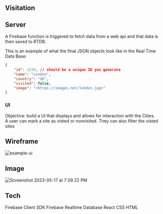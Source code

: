 ## Visitation

## Server

A Firebase function is triggered to fetch data from a web api and that data is then saved to RTDB.

This is an example of what the final JSON objects look like in the Real Time Data Base:

```json
{
	"id": 1234, // should be a unique ID you generate
	"name": "London",
	"country": "UK",
	"visited": false,
	"image": "<https://images.net/london.jpg>"
}

```

### UI

Objective: build a UI that displays and allows for interaction with the Cities.
A user can mark a site as visted or nonvisited. 
They can also filter the visted sites


## Wireframe

![example-ui](https://user-images.githubusercontent.com/16907570/230651777-d8a3c3f5-be4b-4c4d-8b70-0c941a9e00a7.png)

## Image
![Screenshot 2023-05-17 at 7 09 22 PM](https://github.com/KStockton/Visitation/assets/34406483/4c7c4c84-a67b-4213-86fe-cfd567a0875f)

## Tech 

Firebase Client SDK
Firebase Realtime Database
React
CSS
HTML